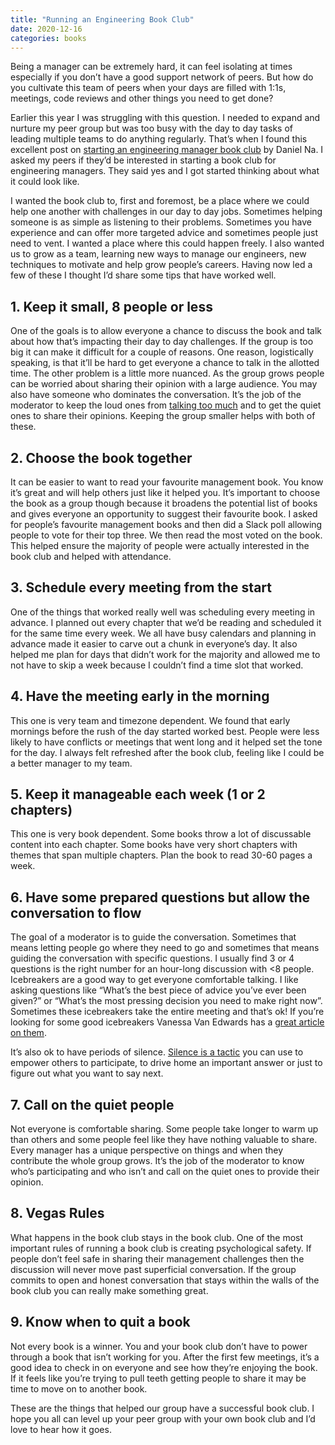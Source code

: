 ```yaml
---
title: "Running an Engineering Book Club"
date: 2020-12-16
categories: books
---
```


Being a manager can be extremely hard, it can feel isolating at times especially if you don’t have a good support network of peers. But how do you cultivate this team of peers when your days are filled with 1:1s, meetings, code reviews and other things you need to get done?

Earlier this year I was struggling with this question. I needed to expand and nurture my peer group but was too busy with the day to day tasks of leading multiple teams to do anything regularly. That’s when I found this excellent post on [starting an engineering manager book club](https://blog.danielna.com/starting-an-engineering-management-book-club/) by Daniel Na. I asked my peers if they’d be interested in starting a book club for engineering managers. They said yes and I got started thinking about what it could look like.

I wanted the book club to, first and foremost, be a place where we could help one another with challenges in our day to day jobs. Sometimes helping someone is as simple as listening to their problems. Sometimes you have experience and can offer more targeted advice and sometimes people just need to vent. I wanted a place where this could happen freely. I also wanted us to grow as a team, learning new ways to manage our engineers, new techniques to motivate and help grow people’s careers.
Having now led a few of these I thought I’d share some tips that have worked well.

## 1. Keep it small, 8 people or less
One of the goals is to allow everyone a chance to discuss the book and talk about how that’s impacting their day to day challenges. If the group is too big it can make it difficult for a couple of reasons. One reason, logistically speaking, is that it’ll be hard to get everyone a chance to talk in the allotted time. The other problem is a little more nuanced. As the group grows people can be worried about sharing their opinion with a large audience. You may also have someone who dominates the conversation. It’s the job of the moderator to keep the loud ones from [talking too much](https://www.psychologytoday.com/ca/blog/the-couch/201204/5-steps-dealing-people-who-talk-too-much) and to get the quiet ones to share their opinions. Keeping the group smaller helps with both of these.

## 2. Choose the book together
It can be easier to want to read your favourite management book. You know it’s great and will help others just like it helped you. It’s important to choose the book as a group though because it broadens the potential list of books and gives everyone an opportunity to suggest their favourite book. I asked for people’s favourite management books and then did a Slack poll allowing people to vote for their top three. We then read the most voted on the book. This helped ensure the majority of people were actually interested in the book club and helped with attendance.

## 3. Schedule every meeting from the start
One of the things that worked really well was scheduling every meeting in advance. I planned out every chapter that we’d be reading and scheduled it for the same time every week. We all have busy calendars and planning in advance made it easier to carve out a chunk in everyone’s day. It also helped me plan for days that didn’t work for the majority and allowed me to not have to skip a week because I couldn’t find a time slot that worked.

## 4. Have the meeting early in the morning
This one is very team and timezone dependent. We found that early mornings before the rush of the day started worked best. People were less likely to have conflicts or meetings that went long and it helped set the tone for the day. I always felt refreshed after the book club, feeling like I could be a better manager to my team.

## 5. Keep it manageable each week (1 or 2 chapters)
This one is very book dependent. Some books throw a lot of discussable content into each chapter. Some books have very short chapters with themes that span multiple chapters. Plan the book to read 30-60 pages a week.

## 6. Have some prepared questions but allow the conversation to flow
The goal of a moderator is to guide the conversation. Sometimes that means letting people go where they need to go and sometimes that means guiding the conversation with specific questions. I usually find 3 or 4 questions is the right number for an hour-long discussion with <8 people.
Icebreakers are a good way to get everyone comfortable talking. I like asking questions like “What’s the best piece of advice you’ve ever been given?” or “What’s the most pressing decision you need to make right now”. Sometimes these icebreakers take the entire meeting and that’s ok! If you’re looking for some good icebreakers Vanessa Van Edwards has a [great article on them](https://www.scienceofpeople.com/meeting-icebreakers/).

It’s also ok to have periods of silence. [Silence is a tactic](https://www.forbes.com/sites/averyblank/2017/06/20/6-ways-leaders-use-silence-to-increase-their-power-that-you-can-do-too/?sh=75b5922427c8) you can use to empower others to participate, to drive home an important answer or just to figure out what you want to say next.

## 7. Call on the quiet people
Not everyone is comfortable sharing. Some people take longer to warm up than others and some people feel like they have nothing valuable to share. Every manager has a unique perspective on things and when they contribute the whole group grows. It’s the job of the moderator to know who’s participating and who isn’t and call on the quiet ones to provide their opinion.

## 8. Vegas Rules
What happens in the book club stays in the book club. One of the most important rules of running a book club is creating psychological safety. If people don’t feel safe in sharing their management challenges then the discussion will never move past superficial conversation. If the group commits to open and honest conversation that stays within the walls of the book club you can really make something great.

## 9. Know when to quit a book
Not every book is a winner. You and your book club don’t have to power through a book that isn’t working for you. After the first few meetings, it’s a good idea to check in on everyone and see how they’re enjoying the book. If it feels like you’re trying to pull teeth getting people to share it may be time to move on to another book.

These are the things that helped our group have a successful book club. I hope you all can level up your peer group with your own book club and I’d love to hear how it goes.
